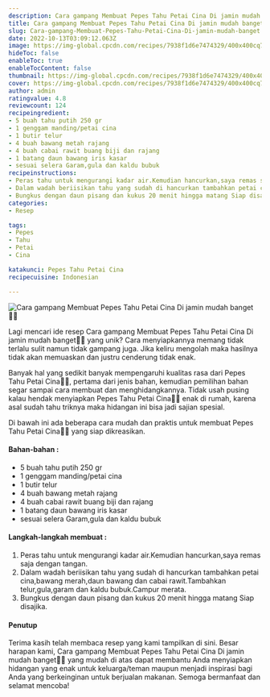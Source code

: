 ```yaml
---
description: Cara gampang Membuat Pepes Tahu Petai Cina Di jamin mudah banget"
title: Cara gampang Membuat Pepes Tahu Petai Cina Di jamin mudah banget
slug: Cara-gampang-Membuat-Pepes-Tahu-Petai-Cina-Di-jamin-mudah-banget
date: 2022-10-13T03:09:12.063Z
image: https://img-global.cpcdn.com/recipes/7938f1d6e7474329/400x400cq70/photo.jpg
hideToc: false
enableToc: true
enableTocContent: false
thumbnail: https://img-global.cpcdn.com/recipes/7938f1d6e7474329/400x400cq70/photo.jpg
cover: https://img-global.cpcdn.com/recipes/7938f1d6e7474329/400x400cq70/photo.jpg
author: admin
ratingvalue: 4.8
reviewcount: 124
recipeingredient:
- 5 buah tahu putih 250 gr
- 1 genggam manding/petai cina
- 1 butir telur
- 4 buah bawang metah rajang
- 4 buah cabai rawit buang biji dan rajang
- 1 batang daun bawang iris kasar
- sesuai selera Garam,gula dan kaldu bubuk
recipeinstructions:
- Peras tahu untuk mengurangi kadar air.Kemudian hancurkan,saya remas saja dengan tangan.
- Dalam wadah beriisikan tahu yang sudah di hancurkan tambahkan petai cina,bawang merah,daun bawang dan cabai rawit.Tambahkan telur,gula,garam dan kaldu bubuk.Campur merata.
- Bungkus dengan daun pisang dan kukus 20 menit hingga matang Siap disajika.
categories:
- Resep

tags:
- Pepes
- Tahu
- Petai
- Cina

katakunci: Pepes Tahu Petai Cina
recipecuisine: Indonesian

---
```


![Cara gampang Membuat Pepes Tahu Petai Cina Di jamin mudah banget👩‍🍳](https://img-global.cpcdn.com/recipes/7938f1d6e7474329/400x400cq70/photo.jpg)

Lagi mencari ide resep Cara gampang Membuat Pepes Tahu Petai Cina Di jamin mudah banget👩‍🍳 yang unik? Cara menyiapkannya memang tidak terlalu sulit namun tidak gampang juga. Jika keliru mengolah maka hasilnya tidak akan memuaskan dan justru cenderung tidak enak.

Banyak hal yang sedikit banyak mempengaruhi kualitas rasa dari Pepes Tahu Petai Cina👩‍🍳, pertama dari jenis bahan, kemudian pemilihan bahan segar sampai cara membuat dan menghidangkannya. Tidak usah pusing kalau hendak menyiapkan Pepes Tahu Petai Cina👩‍🍳 enak di rumah, karena asal sudah tahu triknya maka hidangan ini bisa jadi sajian spesial.

Di bawah ini ada beberapa cara mudah dan praktis untuk membuat Pepes Tahu Petai Cina👩‍🍳 yang siap dikreasikan.

<!--inarticleads1-->

#### Bahan-bahan :

- 5 buah tahu putih 250 gr
- 1 genggam manding/petai cina
- 1 butir telur
- 4 buah bawang metah rajang
- 4 buah cabai rawit buang biji dan rajang
- 1 batang daun bawang iris kasar
- sesuai selera Garam,gula dan kaldu bubuk

<!--inarticleads2-->

#### Langkah-langkah membuat :

1. Peras tahu untuk mengurangi kadar air.Kemudian hancurkan,saya remas saja dengan tangan.
1. Dalam wadah beriisikan tahu yang sudah di hancurkan tambahkan petai cina,bawang merah,daun bawang dan cabai rawit.Tambahkan telur,gula,garam dan kaldu bubuk.Campur merata.
1. Bungkus dengan daun pisang dan kukus 20 menit hingga matang Siap disajika.

#### Penutup

Terima kasih telah membaca resep yang kami tampilkan di sini. Besar harapan kami, Cara gampang Membuat Pepes Tahu Petai Cina Di jamin mudah banget👩‍🍳 yang mudah di atas dapat membantu Anda menyiapkan hidangan yang enak untuk keluarga/teman maupun menjadi inspirasi bagi Anda yang berkeinginan untuk berjualan makanan. Semoga bermanfaat dan selamat mencoba!